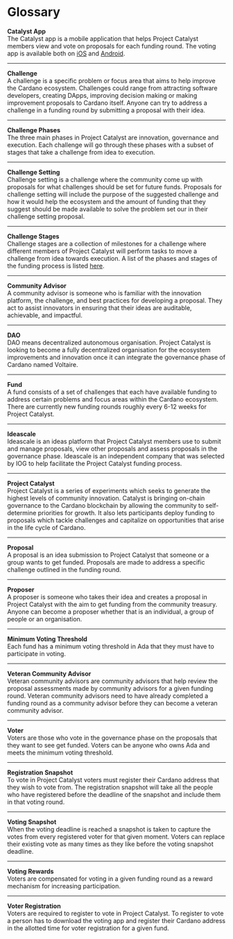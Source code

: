 # Glossary

**Catalyst App**\
The Catalyst app is a mobile application that helps Project Catalyst members view and vote on proposals for each funding round. The voting app is available both on [iOS](https://apps.apple.com/app/id1517473397) and [Android](https://play.google.com/store/apps/details?id=io.iohk.vitvoting).

****

**Challenge**\
A challenge is a specific problem or focus area that aims to help improve the Cardano ecosystem. Challenges could range from attracting software developers, creating DApps, improving decision making or making improvement proposals to Cardano itself. Anyone can try to address a challenge in a funding round by submitting a proposal with their idea.

****

**Challenge Phases**\
The three main phases in Project Catalyst are innovation, governance and execution. Each challenge will go through these phases with a subset of stages that take a challenge from idea to execution.

****

**Challenge Setting**\
Challenge setting is a challenge where the community come up with proposals for what challenges should be set for future funds. Proposals for challenge setting will include the purpose of the suggested challenge and how it would help the ecosystem and the amount of funding that they suggest should be made available to solve the problem set our in their challenge setting proposal.

****

**Challenge Stages**\
Challenge stages are a collection of milestones for a challenge where different members of Project Catalyst will perform tasks to move a challenge from idea towards execution. A list of the phases and stages of the funding process is listed [here](https://projectcatalyst.org/resources/funding-process).

****

**Community Advisor**\
A community advisor is someone who is familiar with the innovation platform, the challenge, and best practices for developing a proposal. They act to assist innovators in ensuring that their ideas are auditable, achievable, and impactful.

****

**DAO**\
DAO means decentralized autonomous organisation. Project Catalyst is looking to become a fully decentralized organisation for the ecosystem improvements and innovation once it can integrate the governance phase of Cardano named Voltaire.

****

**Fund**\
A fund consists of a set of challenges that each have available funding to address certain problems and focus areas within the Cardano ecosystem. There are currently new funding rounds roughly every 6-12 weeks for Project Catalyst.

****

**Ideascale**\
Ideascale is an ideas platform that Project Catalyst members use to submit and manage proposals, view other proposals and assess proposals in the governance phase. Ideascale is an independent company that was selected by IOG to help facilitate the Project Catalyst funding process.

****

**Project Catalyst**\
Project Catalyst is a series of experiments which seeks to generate the highest levels of community innovation. Catalyst is bringing on-chain governance to the Cardano blockchain by allowing the community to self-determine priorities for growth. It also lets participants deploy funding to proposals which tackle challenges and capitalize on opportunities that arise in the life cycle of Cardano.

****

**Proposal**\
A proposal is an idea submission to Project Catalyst that someone or a group wants to get funded. Proposals are made to address a specific challenge outlined in the funding round.

****

**Proposer**\
A proposer is someone who takes their idea and creates a proposal in Project Catalyst with the aim to get funding from the community treasury. Anyone can become a proposer whether that is an individual, a group of people or an organisation.

****

**Minimum Voting Threshold**\
Each fund has a minimum voting threshold in Ada that they must have to participate in voting.

****

**Veteran Community Advisor**\
Veteran community advisors are community advisors that help review the proposal assessments made by community advisors for a given funding round. Veteran community advisors need to have already completed a funding round as a community advisor before they can become a veteran community advisor.

****

**Voter**\
Voters are those who vote in the governance phase on the proposals that they want to see get funded. Voters can be anyone who owns Ada and meets the minimum voting threshold.

****

**Registration Snapshot**\
To vote in Project Catalyst voters must register their Cardano address that they wish to vote from. The registration snapshot will take all the people who have registered before the deadline of the snapshot and include them in that voting round.

****

**Voting Snapshot**\
When the voting deadline is reached a snapshot is taken to capture the votes from every registered voter for that given moment. Voters can replace their existing vote as many times as they like before the voting snapshot deadline.

****

**Voting Rewards**\
Voters are compensated for voting in a given funding round as a reward mechanism for increasing participation.

****

**Voter Registration**\
Voters are required to register to vote in Project Catalyst. To register to vote a person has to download the voting app and register their Cardano address in the allotted time for voter registration for a given fund.

